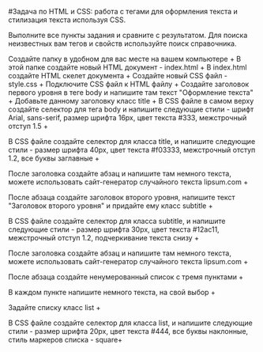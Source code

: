 #Задача по HTML и CSS: работа с тегами для оформления текста и стилизация текста используя CSS.

Выполните все пункты задания и сравните с результатом. Для поиска неизвестных вам тегов и свойств используйте поиск справочника.

Создайте папку в удобном для вас месте на вашем компьютере + 
В этой папке создайте новый HTML документ - index.html +
В index.html создайте HTML скелет документа + 
Создайте новый CSS файл - style.css +
Подключите CSS файл к HTML файлу +
Создайте заголовок первого уровня в теге body и напишите там текст "Оформление текста" +
Добавьте данному заголовку класс title + 
В CSS файле в самом верху создайте селектор для тега body и напишите следующие стили - шрифт Arial, sans-serif, размер шрифта 16px, цвет текста #333,
межстрочный отступ 1.5 +

В CSS файле создайте селектор для класса title, и напишите следующие стили - размер шрифта 40px, цвет текста #f03333, межстрочный отступ 1.2, все буквы заглавные + 

После заголовка создайте абзац и напишите там немного текста, можете использовать сайт-генератор случайного текста lipsum.com +

После абзаца создайте заголовок второго уровня, напишите текст "Заголовок второго уровня" и придайте ему класс subtitle +

В CSS файле создайте селектор для класса subtitle, и напишите следующие стили - размер шрифта 30px, цвет текста #12ac11, межстрочный отступ 1.2, подчеркивание текста снизу +

После заголовка создайте абзац и напишите там немного текста, можете использовать сайт-генератор случайного текста lipsum.com + 

После абзаца создайте ненумерованный список с тремя пунктами + 

В каждом пункте напишите немного текста, на свой выбор + 

Задайте списку класс list +

В CSS файле создайте селектор для класса list, и напишите следующие стили - размер шрифта 20px, цвет текста #444, все буквы наклонные, стиль маркеров списка - square+
